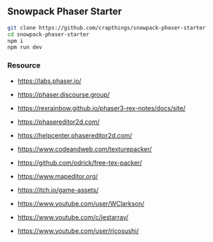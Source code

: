 ## Snowpack Phaser Starter


```bash
git clone https://github.com/crapthings/snowpack-phaser-starter
cd snowpack-phaser-starter
npm i
npm run dev
```

### Resource

- https://labs.phaser.io/

- https://phaser.discourse.group/

- https://rexrainbow.github.io/phaser3-rex-notes/docs/site/

- https://phasereditor2d.com/

- https://helpcenter.phasereditor2d.com/

- https://www.codeandweb.com/texturepacker/

- https://github.com/odrick/free-tex-packer/

- https://www.mapeditor.org/

- https://itch.io/game-assets/

- https://www.youtube.com/user/WClarkson/

- https://www.youtube.com/c/jestarray/

- https://www.youtube.com/user/ricosushi/
